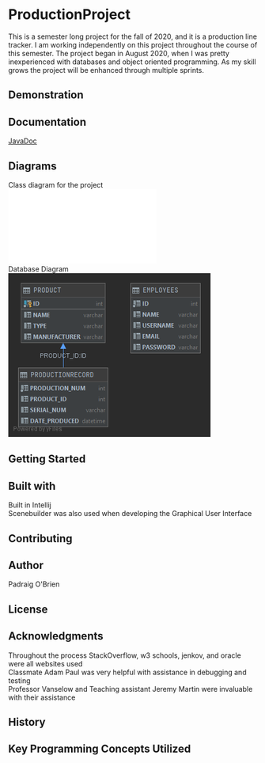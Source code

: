 # ProductionProject
This is a semester long project for the fall of 2020, and it is a production line tracker. I am working independently on this project throughout the course of this semester. 
The project began in August 2020, when I was pretty inexperienced with databases and object oriented programming. As my skill grows the project will be enhanced through
multiple sprints. 

## Demonstration

## Documentation
[JavaDoc](docs/index.html)
## Diagrams
Class diagram for the project <br>
 ![Class Diagram](javaDiagram.pdf) <br>
Database Diagram <br>
![Database Diagram](PD.png)<br>

## Getting Started

## Built with
Built in Intellij <br/>
Scenebuilder was also used when developing the Graphical User Interface <br/>

## Contributing

## Author
Padraig O'Brien

## License

## Acknowledgments
Throughout the process StackOverflow, w3 schools, jenkov, and oracle were all websites used <br/>
Classmate Adam Paul was very helpful with assistance in debugging and testing <br/>
Professor Vanselow and Teaching assistant Jeremy Martin were invaluable with their assistance <br/>
## History

## Key Programming Concepts Utilized
